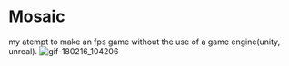 # Mosaic
my atempt to make an fps game without the use of a game engine(unity, unreal).
![gif-180216_104206](https://user-images.githubusercontent.com/19154934/36315682-501e805e-1306-11e8-8aab-097d07576bb9.gif)
